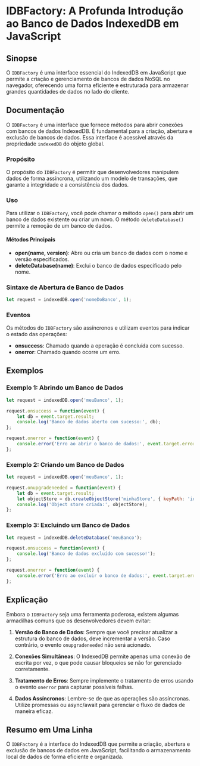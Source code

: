 <!--
Meta Description: # IDBFactory: A Profunda Introdução ao Banco de Dados IndexedDB em JavaScript ## Sinopse O `IDBFactory` é uma interface essencial do IndexedDB em Java...
Meta Keywords: dados, banco, indexeddb, que, request
-->

# IDBFactory: A Profunda Introdução ao Banco de Dados IndexedDB em JavaScript

## Sinopse
O `IDBFactory` é uma interface essencial do IndexedDB em JavaScript que permite a criação e gerenciamento de bancos de dados NoSQL no navegador, oferecendo uma forma eficiente e estruturada para armazenar grandes quantidades de dados no lado do cliente.

## Documentação
O `IDBFactory` é uma interface que fornece métodos para abrir conexões com bancos de dados IndexedDB. É fundamental para a criação, abertura e exclusão de bancos de dados. Essa interface é acessível através da propriedade `indexedDB` do objeto global.

### Propósito
O propósito do `IDBFactory` é permitir que desenvolvedores manipulem dados de forma assíncrona, utilizando um modelo de transações, que garante a integridade e a consistência dos dados.

### Uso
Para utilizar o `IDBFactory`, você pode chamar o método `open()` para abrir um banco de dados existente ou criar um novo. O método `deleteDatabase()` permite a remoção de um banco de dados.

#### Métodos Principais
- **open(name, version)**: Abre ou cria um banco de dados com o nome e versão especificados.
- **deleteDatabase(name)**: Exclui o banco de dados especificado pelo nome.

### Sintaxe de Abertura de Banco de Dados
```javascript
let request = indexedDB.open('nomeDoBanco', 1);
```

### Eventos
Os métodos do `IDBFactory` são assíncronos e utilizam eventos para indicar o estado das operações:
- **onsuccess**: Chamado quando a operação é concluída com sucesso.
- **onerror**: Chamado quando ocorre um erro.

## Exemplos

### Exemplo 1: Abrindo um Banco de Dados
```javascript
let request = indexedDB.open('meuBanco', 1);

request.onsuccess = function(event) {
    let db = event.target.result;
    console.log('Banco de dados aberto com sucesso:', db);
};

request.onerror = function(event) {
    console.error('Erro ao abrir o banco de dados:', event.target.error);
};
```

### Exemplo 2: Criando um Banco de Dados
```javascript
let request = indexedDB.open('meuBanco', 1);

request.onupgradeneeded = function(event) {
    let db = event.target.result;
    let objectStore = db.createObjectStore('minhaStore', { keyPath: 'id' });
    console.log('Object store criada:', objectStore);
};
```

### Exemplo 3: Excluindo um Banco de Dados
```javascript
let request = indexedDB.deleteDatabase('meuBanco');

request.onsuccess = function(event) {
    console.log('Banco de dados excluído com sucesso!');
};

request.onerror = function(event) {
    console.error('Erro ao excluir o banco de dados:', event.target.error);
};
```

## Explicação
Embora o `IDBFactory` seja uma ferramenta poderosa, existem algumas armadilhas comuns que os desenvolvedores devem evitar:

1. **Versão do Banco de Dados**: Sempre que você precisar atualizar a estrutura do banco de dados, deve incrementar a versão. Caso contrário, o evento `onupgradeneeded` não será acionado.
   
2. **Conexões Simultâneas**: O IndexedDB permite apenas uma conexão de escrita por vez, o que pode causar bloqueios se não for gerenciado corretamente.

3. **Tratamento de Erros**: Sempre implemente o tratamento de erros usando o evento `onerror` para capturar possíveis falhas.

4. **Dados Assíncronos**: Lembre-se de que as operações são assíncronas. Utilize promessas ou async/await para gerenciar o fluxo de dados de maneira eficaz.

## Resumo em Uma Linha
O `IDBFactory` é a interface do IndexedDB que permite a criação, abertura e exclusão de bancos de dados em JavaScript, facilitando o armazenamento local de dados de forma eficiente e organizada.